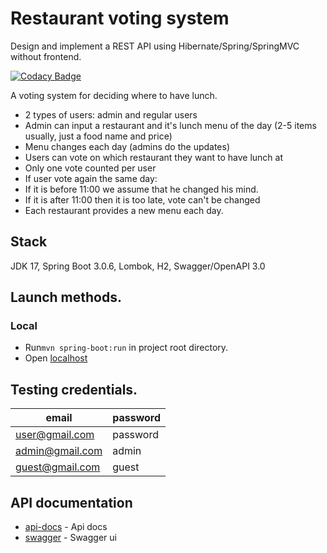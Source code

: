 # Restaurant voting system

Design and implement a REST API using Hibernate/Spring/SpringMVC without frontend.

[![Codacy Badge](https://app.codacy.com/project/badge/Grade/259dc26350b54b638f5c38b1386190ce)](https://app.codacy.com/gh/VladimirKokourov/vote_restaurants/dashboard?utm_source=gh&utm_medium=referral&utm_content=&utm_campaign=Badge_grade)

A voting system for deciding where to have lunch.

- 2 types of users: admin and regular users
- Admin can input a restaurant and it's lunch menu of the day (2-5 items usually, just a food name and price)
- Menu changes each day (admins do the updates)
- Users can vote on which restaurant they want to have lunch at
- Only one vote counted per user
- If user vote again the same day:
- If it is before 11:00 we assume that he changed his mind.
- If it is after 11:00 then it is too late, vote can't be changed
- Each restaurant provides a new menu each day.

## Stack

JDK 17, Spring Boot 3.0.6, Lombok, H2, Swagger/OpenAPI 3.0

## Launch methods.

### Local

- Run```mvn spring-boot:run``` in project root directory.
- Open [localhost](http://localhost:8080/)

## Testing credentials.

| email | password |
| ------ | ------ |
| user@gmail.com | password |
| admin@gmail.com | admin |
| guest@gmail.com | guest |

## API documentation

- [api-docs](http://localhost:8080/v3/api-docs/REST%20API) - Api docs
- [swagger](http://localhost:8080/swagger-ui/index.html) - Swagger ui